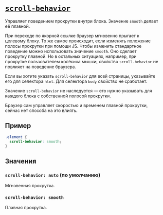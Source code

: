 # [`scroll-behavior`](../index.md)

Управляет поведением прокрутки внутри блока. Значение `smooth` делает её плавной.

При переходе по якорной ссылке браузер мгновенно прыгает к целевому блоку. То же самое происходит, если изменять положение полосы прокрутки при помощи JS. Чтобы изменить стандартное поведение можно использовать значение `smooth`. Оно сделает прокрутку плавной. Но в остальных ситуациях, например, при прокрутке пользователем колёсика мышки, свойство `scroll-behavior` не повлияет на поведение браузера.

Если вы хотите указать `scroll-behavior` для всей страницы, указывайте его для селектора `html`. Для селектора `body` свойство не сработает.

Значение `scroll-behavior` не наследуется — его нужно указывать для каждого блока с собственной полосой прокрутки.

Браузер сам управляет скоростью и временем плавной прокрутки, сейчас нет способа на это влиять.

## Пример

```css
.element {
  scroll-behavior: smooth;
}
```

## Значения

### `scroll-behavior: auto` (по умолчанию)

Мгновенная прокрутка.

### `scroll-behavior: smooth`

Плавная прокрутка.
